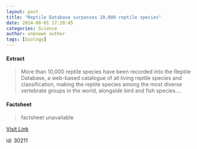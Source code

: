 ```yaml
---
layout: post
title: "Reptile Database surpasses 10,000 reptile species"
date: 2014-08-01 17:20:45
categories: Science
author: unknown author
tags: [biology]
---
```



#### Extract
>More than 10,000 reptile species have been recorded into the Reptile Database, a web-based catalogue of all living reptile species and classification, making the reptile species among the most diverse vertebrate groups in the world, alongside bird and fish species....

#### Factsheet
>factsheet unavailable

[Visit Link](http://phys.org/news326118030.html)

id:   30211


